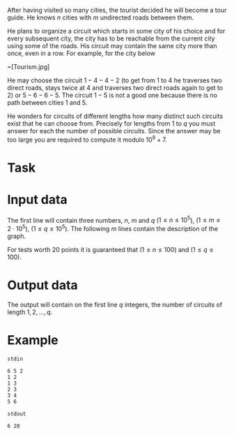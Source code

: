 After having visited so many cities, the tourist decided he will become a tour guide. He knows $n$ cities with $m$ undirected roads between them.

He plans to organize a circuit which starts in some city of his choice and for every subsequent city, the city has to be reachable from the current city using some of the roads. His circuit may contain the same city more than once, even in a row. For example, for the city below

~[Tourism.jpg]

He may choose the circuit $1 − 4 − 4 − 2$ (to get from $1$ to $4$ he traverses two direct roads, stays twice at $4$ and traverses two direct roads again to get to $2$) or $5 − 6 − 6 − 5$. The circuit $1 − 5$ is not a good one because there is no path between cities $1$ and $5$.

He wonders for circuits of different lengths how many distinct such circuits exist that he can choose from. Precisely for lengths from $1$ to $q$ you must answer for each the number of possible circuits. Since the answer may be too large you are required to compute it modulo $10^9 + 7$.

# Task

# Input data

The first line will contain three numbers, $n$, $m$ and $q$ ($1 \leq n \leq 10^5$), ($1 \leq m \leq 2 \cdot 10^5$), ($1 \leq q \leq 10^5$). The following $m$ lines contain the description of the graph.

For tests worth $20$ points it is guaranteed that $(1 \leq n \leq 100)$ and $(1 \leq q \leq 100)$.

# Output data

The output will contain on the first line $q$ integers, the number of circuits of length $1, 2, ..., q$.

# Example

`stdin`
```
6 5 2
1 2
1 3
2 3
3 4
5 6
```

`stdout`
```
6 20
